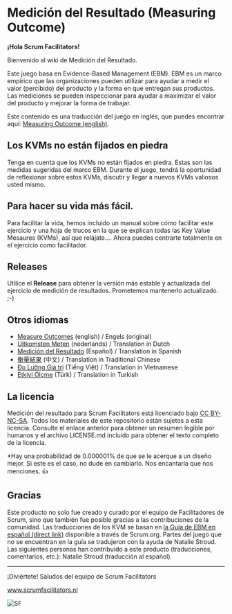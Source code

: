 # Medición del Resultado (Measuring Outcome)

**¡Hola Scrum Facilitators!**

Bienvenido al wiki de Medición del Resultado.

Este juego basa en Evidence-Based Management (EBM). EBM es un marco empírico que las organizaciones pueden utilizar para ayudar a medir el valor (percibido) del producto y la forma en que entregan sus productos. Las mediciones se pueden inspeccionar para ayudar a maximizar el valor del producto y mejorar la forma de trabajar.

Este contenido es una traducción del juego en inglés, que puedes encontrar aquí: [Measuring Outcome (english)](https://github.com/ScrumFacilitators/measuringoutcome-en).

## Los KVMs no están fijados en piedra

Tenga en cuenta que los KVMs no están fijados en piedra. Estas son las medidas sugeridas del marco EBM. Durante el juego, tendrá la oportunidad de reflexionar sobre estos KVMs, discutir y llegar a nuevos KVMs valiosos usted mismo.

## Para hacer su vida más fácil.

Para facilitar la vida, hemos incluido un manual sobre cómo facilitar este ejercicio y una hoja de trucos en la que se explican todas las Key Value Mesaures (KVMs), así que relájate.... Ahora puedes centrarte totalmente en el ejercicio como facilitador.

## Releases

Utilice el **Release** para obtener la versión más estable y actualizada del ejercicio de medición de resultados. Prometemos mantenerlo actualizado. ;-)

## Otros idiomas

- [Measure Outcomes](https://github.com/ScrumFacilitators/measuringoutcome-en/releases/latest) (english) / Engels (original)
- [Uitkomsten Meten](https://github.com/ScrumFacilitators/measuringoutcome-nl/releases/latest) (nederlands) / Translation in Dutch
- [Medición del Resultado](https://github.com/ScrumFacilitators/measuringoutcome-es/releases/latest) (Español) / Translation in Spanish
- [衡量結果](https://github.com/ScrumFacilitators/measuringoutcome-cht/releases/latest) (中文) / Translation in Traditional Chinese
- [Đo Lường Giá trị](https://github.com/ScrumFacilitators/measuringoutcome-vn/releases/latest) (Tiếng Việt) / Translation in Vietnamese
- [Etkiyi Ölçme](https://github.com/ScrumFacilitators/measuringoutcome-tr/releases/latest) (Türk) / Translation in Turkish

## La licencia

Medición del resultado para Scrum Facilitators está licenciado bajo [CC BY-NC-SA](https://creativecommons.org/licenses/by-nc-sa/4.0/deed.es). Todos los materiales de este repositorio están sujetos a esta licencia. Consulte el enlace anterior para obtener un resumen legible por humanos y el archivo LICENSE.md incluido para obtener el texto completo de la licencia.

*Hay una probabilidad de 0.000001% de que se le acerque a un diseño mejor. Si este es el caso, no dude en cambiarlo. Nos encantaría que nos menciones. 👍

## Gracias
Este producto no solo fue creado y curado por el equipo de Facilitadores de Scrum, sino que también fue posible gracias a las contribuciones de la comunidad. Las traducciones de los KVM se basan en [la Guía de EBM en español (direct link)](https://scrumorg-website-prod.s3.amazonaws.com/drupal/2020-12/2020-EBM-Guide-Spanish-European.pdf?nexus-file=https%3A%2F%2Fscrumorg-website-prod.s3.amazonaws.com%2Fdrupal%2F2020-12%2F2020-EBM-Guide-Spanish-European.pdf) disponible a través de Scrum.org. Partes del juego que no se encuentran en la guía se tradujeron con la ayuda de Natalie Stroud.
Las siguientes personas han contribuido a este producto (traducciones, comentarios, etc.): Natalie Stroud (traducción al español).

***

¡Diviértete!
Saludos del equipo de Scrum Facilitators

www.scrumfacilitators.nl

![SF](https://www.scrumfacilitators.nl/wp-content/uploads/2020/04/cropped-SCRUMFACILITATOR_Mesa-de-trabajo-1-150x150-1-1.png)
